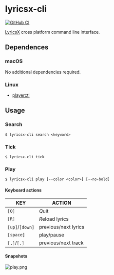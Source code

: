 # lyricsx-cli

[![GitHub CI](https://github.com/ddddxxx/lyricsx-cli/workflows/CI/badge.svg)](https://github.com/ddddxxx/lyricsx-cli/actions)

[LyricsX](https://github.com/ddddxxx/LyricsX) cross platform command line interface.

## Dependences

### macOS

No additional dependencies required.

### Linux

- [playerctl](https://github.com/altdesktop/playerctl)

## Usage

### Search

```
$ lyricsx-cli search <keyword>
```

### Tick

```
$ lyricsx-cli tick
```

### Play

```
$ lyricsx-cli play [--color <color>] [--no-bold]
```

#### Keyboard actions

| KEY             | ACTION               |
|-----------------|----------------------|
| `[Q]`           | *Q*uit               |
| `[R]`           | *R*eload lyrics      |
| `[up]`/`[down]` | previous/next lyrics |
| `[space]`       | play/pause           |
| `[,]`/`[.]`     | previous/next track  |


#### Snapshots

![play.png](.assets/play.png)
